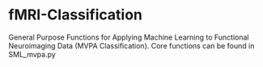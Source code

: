 # fMRI-Classification
General Purpose Functions for Applying Machine Learning to Functional Neuroimaging Data (MVPA Classification).
Core functions can be found in SML_mvpa.py
